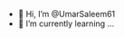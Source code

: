 - 👋 Hi, I’m @UmarSaleem61
- 🌱 I’m currently learning ...



<!---
UmarSaleem61/UmarSaleem61 is a ✨ special ✨ repository because its `README.md` (this file) appears on your GitHub profile.
You can click the Preview link to take a look at your changes.
--->
